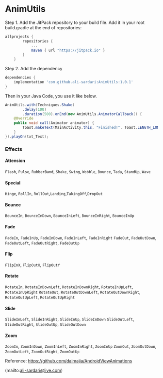 # AnimUtils

Step 1. Add the JitPack repository to your build file. Add it in your root build.gradle at the end of repositories:

```groovy
allprojects {
        repositories {
            ...
            maven { url "https://jitpack.io" }
        }
    }
```

Step 2. Add the dependency
```groovy
dependencies {
    implementation 'com.github.ali-sardari:AnimUtils:1.0.1'
}
```

Then in your Java Code, you use it like below.

```java
AnimUtils.with(Techniques.Shake)
        .delay(100)
        .duration(500).onEnd(new AnimUtils.AnimatorCallback() {
    @Override
    public void call(Animator animator) {
        Toast.makeText(MainActivity.this, "Finished!", Toast.LENGTH_LONG).show();
    }
}).playOn(txt_Text);
```

### Effects
#### Attension
`Flash`, `Pulse`, `RubberBand`, `Shake`, `Swing`, `Wobble`, `Bounce`, `Tada`, `StandUp`, `Wave`

#### Special
`Hinge`, `RollIn`, `RollOut`,`Landing`,`TakingOff`,`DropOut`

#### Bounce
`BounceIn`, `BounceInDown`, `BounceInLeft`, `BounceInRight`, `BounceInUp`

#### Fade
`FadeIn`, `FadeInUp`, `FadeInDown`, `FadeInLeft`, `FadeInRight`
`FadeOut`, `FadeOutDown`, `FadeOutLeft`, `FadeOutRight`, `FadeOutUp`

#### Flip
`FlipInX`, `FlipOutX`, `FlipOutY`

#### Rotate
`RotateIn`, `RotateInDownLeft`, `RotateInDownRight`, `RotateInUpLeft`, `RotateInUpRight`
`RotateOut`, `RotateOutDownLeft`, `RotateOutDownRight`, `RotateOutUpLeft`, `RotateOutUpRight`

#### Slide
`SlideInLeft`, `SlideInRight`, `SlideInUp`, `SlideInDown`
`SlideOutLeft`, `SlideOutRight`, `SlideOutUp`, `SlideOutDown`

#### Zoom
`ZoomIn`, `ZoomInDown`, `ZoomInLeft`, `ZoomInRight`, `ZoomInUp`
`ZoomOut`, `ZoomOutDown`, `ZoomOutLeft`, `ZoomOutRight`, `ZoomOutUp`


Reference:
https://github.com/daimajia/AndroidViewAnimations

(mailto:ali-sardari@live.com)
